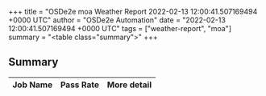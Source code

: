 +++
title = "OSDe2e moa Weather Report 2022-02-13 12:00:41.507169494 +0000 UTC"
author = "OSDe2e Automation"
date = "2022-02-13 12:00:41.507169494 +0000 UTC"
tags = ["weather-report", "moa"]
summary = "<table class=\"summary\"></table>"
+++
## Summary

| Job Name | Pass Rate | More detail |
|----------|-----------|-------------|




